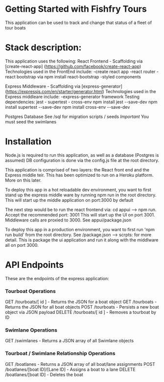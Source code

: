 # Getting Started with Fishfry Tours
This application can be used to track and change that status of a fleet of tour boats

# Stack description:
This application uses the following:
React Frontend - Scaffolding via [create-react-app] (https://github.com/facebook/create-react-app)
Technologies used in the FrontEnd include:
-create react app
-react router
-react bootstrap via npm install react-bootstrap 
-styled components

Express Middleware - Scaffolding via [express-generator] (https://expressjs.com/en/starter/generator.html)
Technologies used in the Express middleare include:
-express-generator framework
Testing dependencies: jest - supertest - cross-env
npm install jest --save-dev
npm install supertest --save-dev
npm install cross-env --save-dev

Postgres Database
See /sql for migration scripts / seeds
*Important* You must seed the swimlanes

# Installation
Node.js is required to run this application, as well as a database (Postgres is assumed)
DB configuration is done via the config.js file at the root directory.

This application is comprised of two layers: the React front end and the Express middle teir.
This has been optimized to run on a Heroku platform. More on this later.

To deploy this app in a hot reloadable dev environment, you want to first stand up the express
middle ware by running npm run in the root directory. This will start up the middle application
on port:3000 by default

The next step would be to run the react frontend via: cd appui --> npm run. Accept the recommended
port: 3001
This will start up the UI on port 3001. Middleware calls are proxied to 3000. See appui/package.json

To deploy this app in a production environment, you want to first run 'npm run build' from the root 
directory. See /package.json --> scrpts: for more detail. This is package the ui application and run 
it along with the middlware all on port 3000.


# API Endpoints
These are the endpoints of the express application:

### Tourboat Operations
GET /tourboats/[ id ] - Returns the JSON for a boat object
GET /tourboats - Returns the JSON for all boat objects
POST /tourboats - Persists a new boat object via JSON payload
DELETE /tourboats/[ id ] - Removes a tourboat by ID

### Swimlane Operations
GET /swimlanes - Returns a JSON array of all Swimlane objects

### Tourboat / Swimlane Relationship Operations
GET /boatlanes - Returns a JSON array of all boat/lane assignments
POST /boatlanes/[boat ID]/[Lane ID] - Assigns a boat to a lane
DELETE /boatlanes/[boat ID] - Deletes the boat




